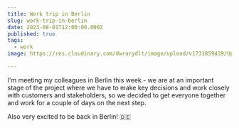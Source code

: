 ```yaml
---
title: Work trip in Berlin
slug: work-trip-in-berlin
date: 2023-08-01T12:00:00.000Z
published: true
tags:
  - work
image: https://res.cloudinary.com/dwrurydlt/image/upload/v1731859439/Updates/Berlin_eah8ay.webp

---
```


I'm meeting my colleagues in Berlin this week - we are at an important stage of the project where we have to make key decisions and work closely with customers and stakeholders, so we decided to get everyone together and work for a couple of days on the next step.

Also very excited to be back in Berlin! 🇩🇪